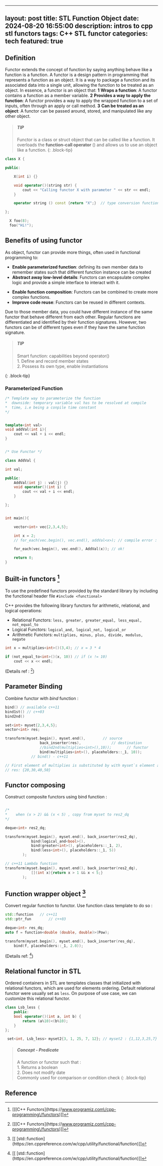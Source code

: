  
---
layout: post
title: STL Function Object
date: 2024-08-20 16:55:00
description: intros to cpp stl functors
tags: C++ STL functor
categories: tech
featured: true
---




## Definition
Functor extends the concept of function by saying anything behave like a function is a function.
A functor is a design pattern in programming that represents a function as an object. It is a way to package a function and its associated data into a single unit, allowing the function to be treated as an object.
In essence, a functor is an object that:
**1** **Wraps a function**: A functor contains a function as a member variable.
**2** **Provides a way to apply the function**: A functor provides a way to apply the wrapped function to a set of inputs, often through an apply or call method.
**3** **Can be treated as an object**: A functor can be passed around, stored, and manipulated like any other object.

> ##### TIP
> Functor is a class or struct object that can be called like a function. It overloads the **function-call operator** () and allows us to use an object like a function.
{: .block-tip}

```cpp
class X {

public:

    X(int i) {}

    void operator()(string str) {
        cout << "Calling functor X with parameter " << str << endl;
    }

    operator string () const {return "X";}  // type conversion function

};
```

```cpp
  X foo(8);
  foo("Hi!");
```

## Benefits of using functor
As object, functor can provide more things,  often used in functional programming to:

- **Enable parameterized function**: defining its own member data to remember  states such that different function instance can be created
- **Abstract away low-level details**: Functors can encapsulate complex logic and provide a simple interface to interact with it.
* **Enable function composition**: Functors can be combined to create more complex functions.
* **Improve code reuse**: Functors can be reused in different contexts.

Due to those member data, you could have different instance of the same functor that behave different from each other.
Regular functions are differentiated and identified by their function signatures. However,  two functors can be of different types even if they have the same function signature.

> ##### TIP
> Smart function: capabilities beyond operator()
> <br>1. Define and record member states
> <br>2. Possess its own type, enable instantiations
>
{: .block-tip}


### Parameterized Function<!-- {"fold":true} -->

```cpp
/* Template way to parameterize the function
*  downside: temporary variable val has to be resolved at compile
*  time, i.e being a conpile time constant
*/


template<int val>
void addVal(int i){
    cout << val + i << endl;
}


/* Use Functor */

class AddVal {

int val;

public:
    AddVal(int j) : val(j) {}
    void operator()(int i) {
        cout << val + i << endl;
    }

};


int main(){

    vector<int> vec{2,3,4,5};

    int x = 2;
    // for_each(vec.begin(), vec.end(), addVal<x>); // compile error : x has to be compile time constant

    for_each(vec.begin(), vec.end(), AddVal(x)); // ok!

    return 0;
}

```


## Built-in functors [^2]
To use the predefined functors provided by the standard library by including the functional header file
`#include <functional>`

C++ provides the following library functors for arithmetic, relational, and logical operations:
- Relational Functors:
  `less, greater, greater_equal, less_equal, not_equal_to`
- Logical Functors:
  `logical_and, logical_not, logical_or`
- Arithmetic Functors:
  `multiplies, minus, plus, divide, modulus, negate`

```cpp
int x = multiplies<int>()(3,4); // x = 3 * 4

if (not_equal_to<int>()(x, 10)) // if (x != 10)
	cout << x << endl;
```

(Details ref : [^2])


## Parameter Binding<!-- {"fold":true} -->

Combine functor with *bind* function :
```cpp
bind() // available c++11
bind1st() // c++03
bind2nd()
```


```cpp
set<int> myset{2,3,4,5};
vector<int> res;

transform(myset.begin(), myset.end(),        // source
    			back_inserter(res),              // destination
    			//bind2nd(multiplies<int>(),10));       // functor
    			bind(multiplies<int>(), placeholders::_1, 10));
			// bind() - c++11

// First element of multiplies is substituted by with myset`s element and second by 10
// res: {20,30,40,50}
```

## Functor composing
Construct composite functors using bind function :

```cpp

/*
*	 when (x > 2) && (x < 5) , copy from myset to res2_dq
*/

deque<int> res2_dq;

transform(myset.begin(), myset.end(), back_inserter(res2_dq),
            bind(logical_and<bool>(),
            bind(greater<int>(), placeholders::_1, 2),
            bind(less<int>(), placeholders::_1, 5))
        );

// c++11 Lambda function
transform(myset.begin(), myset.end(), back_inserter(res2_dq),
            [](int x){return x > 1 && x < 5;}
        );
```


## Function wrapper object [^3]
Convert regular function to functor. Use function class template to do so :
```cpp
std::function	// c++11
std::ptr_fun		// c++03
```

```cpp
deque<int> res_dq;
auto f = function<double (double, double)>(Pow);

transform(myset.begin(), myset.end(), back_inserter(res_dq),
    bind(f, placeholders::_1, 2.0));

```

(Details ref: [^3])


## Relational functor in STL
Ordered containers in STL are templates classes that initialized with relational functors, which are used for elements ordering. Default relational functor were usually set as `less`. On purpose of use case, we can customize this relational functor.

```cpp
class Lsb_less {
    public:
    bool operator()(int a, int b) {
        return (a%10)<(b%10);
    }
};

 set<int, Lsb_less> myset2{3, 1, 25, 7, 12}; // myset2 : {1,12,3,25,7}

```

> ##### Concept - Predicate
> A function or functor such that : <br>1. Returns a boolean <br>2. Does not modify date <br> Commonly used for  comparison or condition check
{: .block-tip}


## Reference
[^1]: [[\[Introduction of STL \\#6: Functors\](https:\/\/www.youtube.com\/watch?v=shqvSkk8r0M\&list=PL5jc9xFGsL8G3y3ywuFSvOuNm3GjBwdkb\&index=9)]]
[^2]: [[[C++ Functors\](https:\/\/www.programiz.com\/cpp-programming\/functors)]]
[^3]:[[ \[std::function\](https:\/\/en.cppreference.com\/w\/cpp\/utility\/functional\/function)]]
